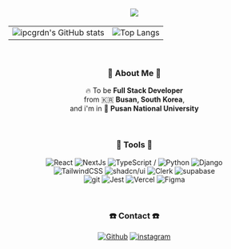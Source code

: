 <h1 align="center"> <img src="https://capsule-render.vercel.app/api?type=waving&height=300&color=gradient&text=ipcgrdn&animation=twinkling&fontColor=000000&rotate=0"/> </h1>

<table align="center" style="outline: none;">
  <tr>
    <td><img src="https://github-readme-stats.vercel.app/api?username=ipcgrdn&show_icons=true&theme=radical" alt="ipcgrdn's GitHub stats"></td>
    <td><img src="https://github-readme-stats.vercel.app/api/top-langs/?username=ipcgrdn&layout=compact" alt="Top Langs"></td>
  </tr>
</table>
</div>

<br />

<div align="center">
  <h3> 🫥 About Me 🫥 </h3>
<p align="center"> 🔥 To be <b> Full Stack Developer</b> <br> from 🇰🇷 <b> Busan, South Korea</b>, <br /> and i'm in 🏫 <b> Pusan National University </b> </p>

<br />

<div align="center">
<h3> 📱 Tools 📱 </h3>
<p>
  <img alt="React" src="https://img.shields.io/badge/-React-61DAFB?style=flat-square&logo=react&logoColor=black" />
  <img alt="NextJs" src="https://img.shields.io/badge/-NextJs-000000?style=flat-square&logo=nextdotjs&logoColor=white" />
  <img alt="TypeScript" src="https://img.shields.io/badge/-TypeScript-007ACC?style=flat-square&logo=typescript&logoColor=white" /> / 
  <img alt="Python" src="https://img.shields.io/badge/-Python-3776AB?style=flat-square&logo=python&logoColor=white" />
  <img alt="Django" src="https://img.shields.io/badge/-Django-092E20?style=flat-square&logo=django&logoColor=white" />
  <br />
  <img alt="TailwindCSS" src="https://img.shields.io/badge/-TailwindCSS-06B6D4?style=flat-square&logo=tailwindcss&logoColor=white" />
  <img alt="shadcn/ui" src="https://img.shields.io/badge/-shadcn/ui-000000?style=flat-square&logo=shadcnui&logoColor=white" />
  <img alt="Clerk" src="https://img.shields.io/badge/-Clerk-6C47FF?style=flat-square&logo=clerk&logoColor=white" />
  <img alt="supabase" src="https://img.shields.io/badge/-Supabase-3FCF8E?style=flat-square&logo=supabase&logoColor=black" />
  <br />
  <img alt="git" src="https://img.shields.io/badge/-Git-F05032?style=flat-square&logo=git&logoColor=white" />
  <img alt="Jest" src="https://img.shields.io/badge/-Jest-C21325?style=flat-square&logo=jest&logoColor=white" />
  <img alt="Vercel" src="https://img.shields.io/badge/-Vercel-000000?style=flat-square&logo=vercel&logoColor=white" />
  <img alt="Figma" src="https://img.shields.io/badge/-Figma-F05032?style=flat-square&logo=figma&logoColor=black" />
</p>
</div>

<br />

<div align="center">
<h3> ☎️ Contact ☎️</h3>
<p>
  <a href="https://github.com/ipcgrdn" target="_blank"><img alt="Github" src="https://img.shields.io/badge/GitHub-%2312100E.svg?&style=for-the-badge&logo=Github&logoColor=white" /></a> 
  <a href="https://instagram.com/ipcgrdn" target="_blank"><img alt="instagram" src="https://img.shields.io/badge/Instagram-E4405F.svg?&style=for-the-badge&logo=instagram&logoColor=black" /></a> 
</p>
</div>
